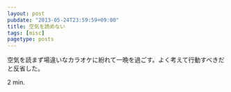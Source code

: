 ```yaml
---
layout: post
pubdate: "2013-05-24T23:59:59+09:00"
title: 空気を読めない
tags: [misc]
pagetype: posts
---
```

空気を読まず場違いなカラオケに紛れて一晩を過ごす。よく考えて行動すべきだと反省した。

2 min.
